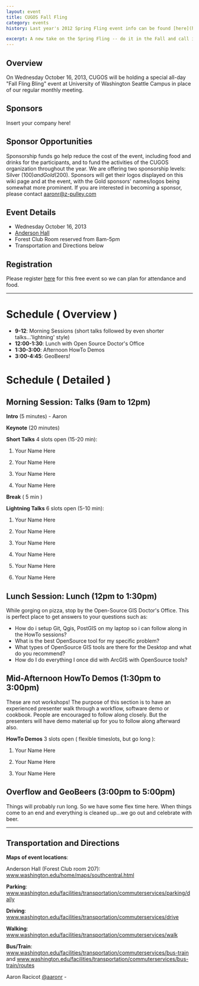 ```yaml
---
layout: event
title: CUGOS Fall Fling
category: events
history: Last year's 2012 Spring Fling event info can be found [here](http://wiki.osgeo.org/wiki/CUGOS_2012_Spring_Fling)

excerpt: A new take on the Spring Fling -- do it in the Fall and call it the Fall Bling
---
```


Overview
---------
On Wednesday October 16, 2013, CUGOS will be holding a special all-day "Fall Fling Bling" event at University of Washington Seattle Campus in place of our regular monthly meeting.

Sponsors
---------
Insert your company here!

Sponsor Opportunities
------------------------
Sponsorship funds go help reduce the cost of the event, including food and drinks for the participants, and to fund the activities of the CUGOS organization throughout the year. We are offering two sponsorship levels: Silver ($100) and Gold ($200). Sponsors will get their logos displayed on this wiki page and at the event, with the Gold sponsors' names/logos being somewhat more prominent. If you are interested in becoming a sponsor, please contact aaronr@z-pulley.com

Event Details
-------------

* Wednesday October 16, 2013
* [Anderson Hall](http://www.washington.edu/maps/?l=AND)
* Forest Club Room reserved from 8am-5pm
* Transportation and Directions below

Registration
-------------
Please register [here](http://cugos-2013-fallbling.eventbrite.com/) for this free event so we can plan for attendance and food.

-----------------------------------------

Schedule ( Overview )
=======================
* **9-12**: Morning Sessions (short talks followed by even shorter talks...'lightning' style)
* **12:00-1:30**: Lunch with Open Source Doctor's Office
* **1:30-3:00**: Afternoon HowTo Demos
* **3:00-4:45**: GeoBeers!

Schedule ( Detailed )
=======================

Morning Session: Talks (9am to 12pm)
-------------------------------------

**Intro** (5 minutes) - Aaron

**Keynote** (20 minutes) 

**Short Talks** 4 slots open (15-20 min):

1. Your Name Here

2. Your Name Here

3. Your Name Here

4. Your Name Here

**Break** ( 5 min )

**Lightning Talks** 6 slots open (5-10 min):

1. Your Name Here

2. Your Name Here

3. Your Name Here

4. Your Name Here

5. Your Name Here

6. Your Name Here

Lunch Session: Lunch (12pm to 1:30pm)
----------------------------------------
While gorging on pizza, stop by the Open-Source GIS Doctor's Office.
This is perfect place to get answers to your questions such as:

* How do i setup Git, Qgis, PostGIS on my laptop so i can follow along in the HowTo sessions?
* What is the best OpenSource tool for my specific problem?
* What types of OpenSource GIS tools are there for the Desktop and what do you recommend?
* How do I do everything I once did with ArcGIS with OpenSource tools?

Mid-Afternoon HowTo Demos (1:30pm to 3:00pm)
----------------------------------------
These are not workshops! The purpose of this section is to have an experienced presenter
walk through a workflow, software demo or cookbook. People are encouraged to follow along
closely. But the presenters will have demo material up for you to follow along afterward also.

**HowTo Demos** 3 slots open ( flexible timeslots, but go long ):

1. Your Name Here

2. Your Name Here

3. Your Name Here


Overflow and GeoBeers (3:00pm to 5:00pm)
----------------------------------------
Things will probably run long. So we have some flex time here. When things come to an end
and everything is cleaned up...we go out and celebrate with beer.


-----------------------------------------


Transportation and Directions
------------------------------------

**Maps of event locations**:

Anderson Hall (Forest Club room 207): www.washington.edu/home/maps/southcentral.html 

**Parking**: www.washington.edu/facilities/transportation/commuterservices/parking/daily

**Driving**: www.washington.edu/facilities/transportation/commuterservices/drive

**Walking**: www.washington.edu/facilities/transportation/commuterservices/walk

**Bus/Train**: www.washington.edu/facilities/transportation/commuterservices/bus-train and www.washington.edu/facilities/transportation/commuterservices/bus-train/routes


Aaron Racicot [@aaronr](https://github.com/aaronr) - 
